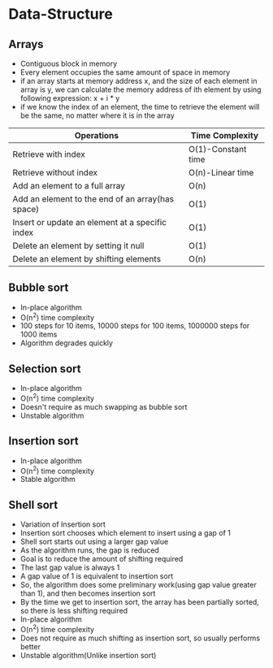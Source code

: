 # Data-Structure #
## Arrays ##
* Contiguous block in memory
* Every element occupies the same amount of space in memory
* if an array starts at memory address x, and the size of each element in array is y, we can calculate the memory address of ith element by using following expression: x + i * y
* if we know the index of an element, the time to retrieve the element will be the same, no matter where it is in the array

|Operations|Time Complexity|
|----------|---------------|
|Retrieve with index|O(1)-Constant time|
|Retrieve without index|O(n)-Linear time|
|Add an element to a full array|O(n)|
|Add an element to the end of an array(has space)|O(1)|
|Insert or update an element at a specific index|O(1)|
|Delete an element by setting it null|O(1)|
|Delete an element by shifting elements|O(n)|

## Bubble sort ##
* In-place algorithm
* O(n<sup>2</sup>) time complexity
* 100 steps for 10 items, 10000 steps for 100 items, 1000000 steps for 1000 items
* Algorithm degrades quickly

## Selection sort ##
* In-place algorithm
* O(n<sup>2</sup>) time complexity
* Doesn't require as much swapping as bubble sort
* Unstable algorithm

## Insertion sort ##
* In-place algorithm
* O(n<sup>2</sup>) time complexity
* Stable algorithm

## Shell sort ##
* Variation of Insertion sort
* Insertion sort chooses which element to insert using a gap of 1
* Shell sort starts out using a larger gap value
* As the algorithm runs, the gap is reduced
* Goal is to reduce the amount of shifting required
* The last gap value is always 1
* A gap value of 1 is equivalent to insertion sort
* So, the algorithm does some preliminary work(using gap value greater than 1), and then becomes insertion sort
* By the time we get to insertion sort, the array has been partially sorted, so there is less shifting required
* In-place algorithm
* O(n<sup>2</sup>) time complexity
* Does not require as much shifting as insertion sort, so usually performs better
* Unstable algorithm(Unlike insertion sort)
